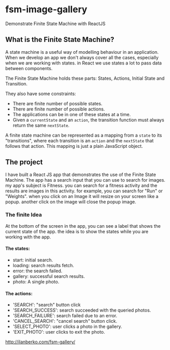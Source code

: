 # fsm-image-gallery
Demonstrate Finite State Machine with ReactJS

## What is the Finite State Machine?
A state machine is a useful way of modelling behaviour in an application. When we develop an app we don't always cover all the cases, especially when we are working with states. in React we use states a lot to pass data between components.

The Finite State Machine holds these parts: States, Actions, Initial State and Transition.

They also have some constraints:
- There are finite number of possible states.
- There are finite number of possible actions.
- The applications can be in one of these states at a time.
- Given a `currentState` and an `action`, the transition function must always return the same `nextState`.

A finite state machine can be represented as a mapping from a `state` to its "transitions",  where each transition is an `action` and the `nextState` that follows that action. This mapping is just a plain JavaScript object.

## The project
I have built a React JS app that demonstrates the use of the Finite State Machine. The app has a search input that you can use to search for images. my app's subject is Fitness. you can search for a fitness activity and the results are images in this activity. for example, you can search for "Run" or "Weights". when you click on an Image it will resize on your screen like a popup. another click on the image will close the popup image.

### The finite Idea
At the bottom of the screen in the app, you can see a label that shows the current state of the app. the idea is to show the states while you are working with the app. 

#### The states:
- start: initial search.
- loading: search results fetch.
- error: the search failed.
- gallery: successful search results.
- photo: A single photo.

#### The actions:
- 'SEARCH': "search" button click
- 'SEARCH_SUCCESS':  search succeeded with the queried photos.
- 'SEARCH_FAILURE': search failed due to an error.
- 'CANCEL_SEARCH':  "cancel search" button click.
- 'SELECT_PHOTO': user clicks a photo in the gallery.
- 'EXIT_PHOTO': user clicks to exit the photo.


http://ilanberko.com/fsm-gallery/

